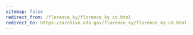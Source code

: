 ```yaml
---
sitemap: false 
redirect_from: /florence_ky/florence_ky_cd.html 
redirect_to: https://archive.ada.gov/florence_ky/florence_ky_cd.html 
---
```

